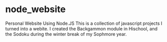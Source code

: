 # node_website
Personal Website Using Node.JS
This is a collection of javascript projects I turned into a webite. 
I created the Backgammon module in Hischool, and the Sodoku during the winter break of my Sophmore year.
